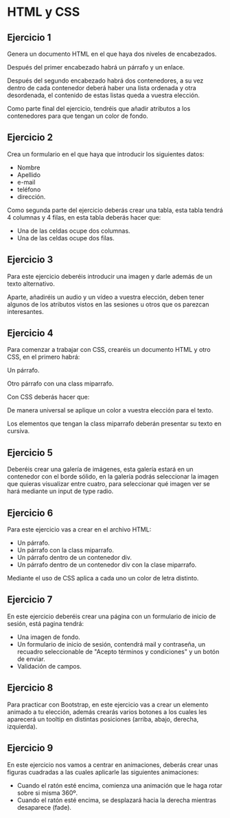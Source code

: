 # HTML y CSS

## Ejercicio 1
Genera un documento HTML en el que haya dos niveles de encabezados.

Después del primer encabezado habrá un párrafo y un enlace.

Después del segundo encabezado habrá dos contenedores, a su vez dentro de cada contenedor deberá haber una lista ordenada y otra desordenada, el contenido de estas listas queda a vuestra elección.

Como parte final del ejercicio, tendréis que añadir atributos a los contenedores para que tengan un color de fondo.


## Ejercicio 2
Crea un formulario en el que haya que introducir los siguientes datos:

* Nombre
* Apellido
* e-mail
* teléfono
* dirección.

Como segunda parte del ejercicio deberás crear una tabla, esta tabla tendrá 4 columnas y 4 filas, en esta tabla deberás hacer que:

* Una de las celdas ocupe dos columnas.
* Una de las celdas ocupe dos filas.

## Ejercicio 3
Para este ejercicio deberéis introducir una imagen y darle además de un texto alternativo.

Aparte, añadiréis un audio y un vídeo a vuestra elección, deben tener algunos de los atributos vistos en las sesiones u otros que os parezcan interesantes.

## Ejercicio 4 
Para comenzar a trabajar con CSS, crearéis un documento HTML y otro CSS, en el primero habrá:

Un párrafo.

Otro párrafo con una class miparrafo.

Con CSS deberás hacer que:

De manera universal se aplique un color a vuestra elección para el texto.

Los elementos que tengan la class miparrafo deberán presentar su texto en cursiva.

## Ejercicio 5
Deberéis crear una galería de imágenes, esta galería estará en un contenedor con el borde sólido, en la galería podrás seleccionar la imagen que quieras visualizar entre cuatro, para seleccionar qué imagen ver se hará mediante un input de type radio.

## Ejercicio 6
Para este ejercicio vas a crear en el archivo HTML:

* Un párrafo.
* Un párrafo con la class miparrafo.
* Un párrafo dentro de un contenedor div.
* Un párrafo dentro de un contenedor div con la clase miparrafo. 

Mediante el uso de CSS aplica a cada uno un color de letra distinto.

## Ejercicio 7
En este ejercicio deberéis crear una página con un formulario de inicio de sesión, está pagina tendrá:

* Una imagen de fondo.
* Un formulario de inicio de sesión, contendrá mail y contraseña, un recuadro seleccionable de "Acepto términos y condiciones" y un botón de enviar.
* Validación de campos.

## Ejercicio 8
Para practicar con Bootstrap, en este ejercicio vas a crear un elemento animado a tu elección, además crearás varios botones a los cuales les aparecerá un tooltip en distintas posiciones (arriba, abajo, derecha, izquierda).

## Ejercicio 9
En este ejercicio nos vamos a centrar en animaciones, deberás crear unas figuras cuadradas a las cuales aplicarle las siguientes animaciones:

* Cuando el ratón esté encima, comienza una animación que le haga rotar sobre si misma 360º.
* Cuando el ratón esté encima, se desplazará hacia la derecha mientras desaparece (fade).